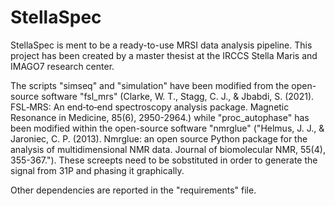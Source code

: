 # StellaSpec
StellaSpec is ment to be a ready-to-use MRSI data analysis pipeline. This project has been created by a master thesist at the IRCCS Stella Maris and IMAGO7 research center.

The scripts "simseq" and "simulation" have been modified from the open-source software "fsl_mrs" (Clarke, W. T., Stagg, C. J., & Jbabdi, S. (2021). FSL‐MRS: An end‐to‐end spectroscopy analysis package. Magnetic Resonance in Medicine, 85(6), 2950-2964.) while "proc_autophase" has been modified within the open-source software "nmrglue" ("Helmus, J. J., & Jaroniec, C. P. (2013). Nmrglue: an open source Python package for the analysis of multidimensional NMR data. Journal of biomolecular NMR, 55(4), 355-367."). These screepts need to be sobstituted in order to generate the signal from 31P and phasing it graphically.

Other dependencies are reported in the "requirements" file.
